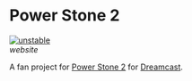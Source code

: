 Power Stone 2
=============
[![unstable](http://badges.github.io/stability-badges/dist/unstable.svg)](http://github.com/badges/stability-badges) <br>
*website* <br>

A fan project for [Power Stone 2](https://en.wikipedia.org/wiki/Power_Stone_2) for [Dreamcast](https://en.wikipedia.org/wiki/Dreamcast). <br>
